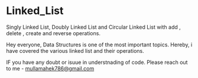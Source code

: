 # Linked_List
Singly Linked List, Doubly Linked List and Circular Linked List with add , delete , create and reverse operations.

Hey everyone, 
Data Structures is one of the most important topics.
Hereby, i have covered the various linked list and their operations. 

IF you have any doubt or isuue in understnading of code. 
Please reach out to me - mullamahek786@gmail.com
